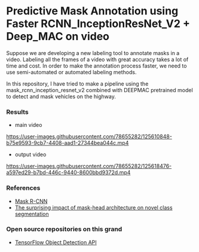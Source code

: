 # Predictive Mask Annotation using Faster RCNN_InceptionResNet_V2 + Deep_MAC on video

Suppose we are developing a new labeling tool to annotate masks in a video. Labeling all the frames of a video with great accuracy takes a lot of time and cost. In order to make the annotation process faster, we need to use semi-automated or automated labeling methods.

In this repository, I have tried to make a pipeline using the mask_rcnn_inception_resnet_v2 combined with DEEPMAC pretrained model to detect and mask vehicles on the highway.  

### Results

- main video

https://user-images.githubusercontent.com/78655282/125610848-b75e9593-9cb7-4408-aad1-27344bea044c.mp4

- output video

https://user-images.githubusercontent.com/78655282/125618476-a597ed29-b7bd-446c-9440-8600bbd9372d.mp4

### References 

- [Mask R-CNN](https://arxiv.org/pdf/1703.06870.pdf)
- [The surprising impact of mask-head architecture on novel class segmentation](https://arxiv.org/pdf/2104.00613.pdf)

### Open source repositories on this grand

- [TensorFlow Object Detection API](https://github.com/tensorflow/models/tree/master/research/object_detection)
